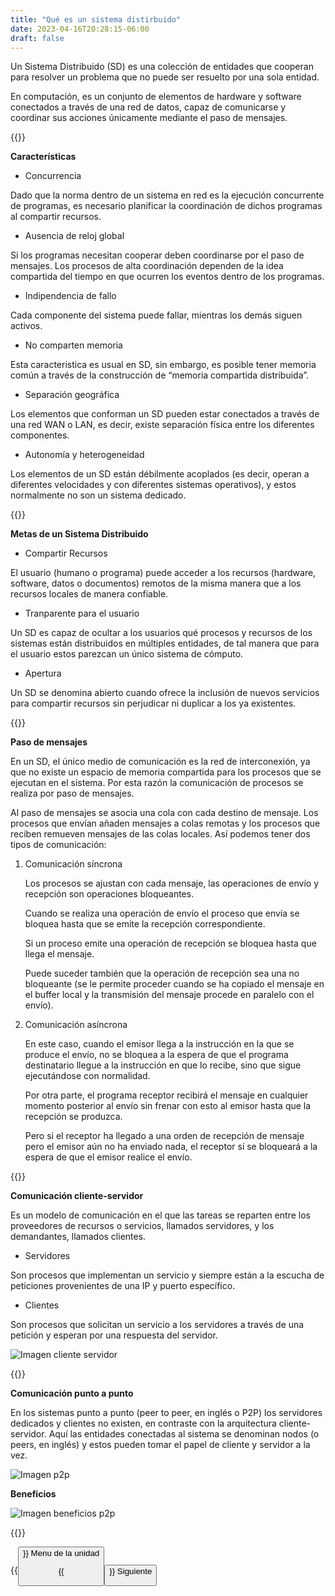 ```yaml
---
title: "Qué es un sistema distirbuido"
date: 2023-04-16T20:28:15-06:00
draft: false
---
```


Un Sistema Distribuido (SD) es una colección de entidades que cooperan para resolver un problema que no puede ser resuelto por una sola entidad.

En computación, es un conjunto de elementos de hardware y software conectados a través de una red de datos, capaz de comunicarse y coordinar sus acciones únicamente mediante el paso de mensajes.

{{<salto>}}

**Características**

- Concurrencia

Dado que la norma dentro de un sistema en red es la ejecución concurrente de programas, es necesario planificar la coordinación de dichos programas al compartir recursos.

- Ausencia de reloj global

Si los programas necesitan cooperar deben coordinarse por el paso de mensajes. Los procesos de alta coordinación dependen de la idea compartida del tiempo en que ocurren los eventos dentro de los programas.

- Indipendencia de fallo

Cada componente del sistema puede fallar, mientras los demás siguen activos.

- No comparten memoria

Esta característica es usual en SD, sin embargo, es posible tener memoria común a través de la construcción de “memoria compartida distribuida”.

- Separación geográfica

Los elementos que conforman un SD pueden estar conectados a través de una red WAN o LAN, es decir, existe separación física entre los diferentes componentes.

- Autonomía y heterogeneidad

Los elementos de un SD están débilmente acoplados (es decir, operan a diferentes velocidades y con diferentes sistemas operativos), y estos normalmente no son un sistema dedicado.

{{<salto>}}

**Metas de un Sistema Distribuido**

- Compartir Recursos

El usuario (humano o programa) puede acceder a los recursos (hardware, software, datos o documentos) remotos de la misma manera que a los recursos locales de manera confiable.

- Tranparente para el usuario

Un SD es capaz de ocultar a los usuarios qué procesos y recursos de los sistemas están distribuidos en múltiples entidades, de tal manera que para el usuario estos parezcan un único sistema de cómputo.

- Apertura

Un SD se denomina abierto cuando ofrece la inclusión de nuevos servicios para compartir recursos sin perjudicar ni duplicar a los ya existentes.

{{<salto>}}

**Paso de mensajes**

En un SD, el único medio de comunicación es la red de interconexión, ya que no existe un espacio de memoria compartida para los procesos que se ejecutan en el sistema. Por esta razón la comunicación de procesos se realiza por paso de mensajes.

Al paso de mensajes se asocia una cola con cada destino de mensaje. Los procesos que envían añaden mensajes a colas remotas y los procesos que reciben remueven mensajes de las colas locales. Así podemos tener dos tipos de comunicación:

1. Comunicación síncrona

    Los procesos se ajustan con cada mensaje, las operaciones de envío y recepción son operaciones bloqueantes. 
    
    Cuando se realiza una operación de envío el proceso que envía se bloquea hasta que se emite la recepción correspondiente.

    Si un proceso emite una operación de recepción se bloquea hasta que llega el mensaje.

    Puede suceder también que la operación de recepción sea una no bloqueante (se le permite proceder cuando se ha copiado el mensaje en el buffer local y la transmisión del mensaje procede en paralelo con el envío).

2. Comunicación asíncrona

    En este caso, cuando el emisor llega a la instrucción en la que se produce el envío, no se bloquea a la espera de que el programa destinatario llegue a la instrucción en que lo recibe, sino que sigue ejecutándose con normalidad.

    Por otra parte, el programa receptor recibirá el mensaje en cualquier momento posterior al envío sin frenar con esto al emisor hasta que la recepción se produzca.

    Pero si el receptor ha llegado a una orden de recepción de mensaje pero el emisor aún no ha enviado nada, el receptor sí se bloqueará a la espera de que el emisor realice el envío.

{{<salto>}}

**Comunicación cliente-servidor**

Es un modelo de comunicación en el que las tareas se reparten entre los proveedores de
recursos o servicios, llamados servidores, y los demandantes, llamados clientes.

- Servidores

Son procesos que implementan un servicio y siempre están a la escucha de peticiones provenientes de una IP y puerto específico.

- Clientes

Son procesos que solicitan un servicio a los servidores a través de una petición y esperan por una respuesta del servidor.

![Imagen cliente servidor](/posts/img/unidad3/cliente_servidor.webp#center)

{{<salto>}}

**Comunicación punto a punto**

En los sistemas punto a punto (peer to peer, en inglés o P2P) los servidores dedicados y clientes no existen, en contraste con la arquitectura cliente-servidor. Aquí las entidades conectadas al sistema se denominan nodos (o peers, en inglés) y estos pueden tomar el papel de cliente y servidor a la vez.

![Imagen p2p](/posts/img/unidad3/p2p.webp#center)

**Beneficios**

![Imagen beneficios p2p](/posts/img/unidad3/beneficios_p2p.webp)

{{<salto>}}

{{<button class=myButtonTwo relref="/posts/curso/unidad3/unidadTres.md">}} Menu de la unidad

{{<button class=myButton relref="/posts/curso/unidad3/queEs/video.md">}} Siguiente